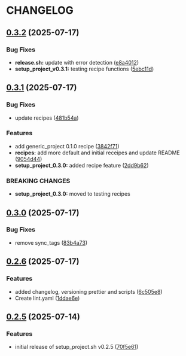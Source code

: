 # CHANGELOG

## [0.3.2](https://github.com/davittec/setup_project/compare/v0.3.1...v0.3.2) (2025-07-17)

### Bug Fixes

- **release.sh:** update with error detection ([e8a4012](https://github.com/davittec/setup_project/commit/e8a4012927151be68e41c8800f94106ce0e7183f))
- **setup_project_v0.3.1:** testing recipe functions ([5ebc11d](https://github.com/davittec/setup_project/commit/5ebc11d2e173dc803b9726d524859c440ec5009b))

## [0.3.1](https://github.com/davittec/setup_project/compare/v0.3.0...v0.3.1) (2025-07-17)

### Bug Fixes

- update recipes ([481b54a](https://github.com/davittec/setup_project/commit/481b54ad49fe0068b0a0cb783c2a8398e63f418d))

### Features

- add generic_project 0.1.0 recipe ([3842f71](https://github.com/davittec/setup_project/commit/3842f710e25b5184629b50a9910d138df9ec69d0))
- **recipes:** add more default and initial receipes and update README ([9054d44](https://github.com/davittec/setup_project/commit/9054d44853965cd9f23a74cfe2f2613aac49baa8))
- **setup_project_0.3.0:** added recipe feature ([2dd9b62](https://github.com/davittec/setup_project/commit/2dd9b6215d7e08541a7c2e27f5eb7d1c814f0af7))

### BREAKING CHANGES

- **setup_project_0.3.0:** moved to testing recipes

## [0.3.0](https://github.com/davittec/setup_project/compare/v0.2.6...v0.3.0) (2025-07-17)

### Bug Fixes

- remove sync_tags ([83b4a73](https://github.com/davittec/setup_project/commit/83b4a7322e570daf403891802b44aedf3ee627e8))

## [0.2.6](https://github.com/davittec/setup_project/compare/v0.2.5...v0.2.6) (2025-07-17)

### Features

- added changelog, versioning prettier and scripts ([6c505e8](https://github.com/davittec/setup_project/commit/6c505e88a79d06a5b0350966d42354356639e218))
- Create lint.yaml ([1ddae6e](https://github.com/davittec/setup_project/commit/1ddae6e2f19c75ff515ea77a02e77a051e816a1a))

## [0.2.5](https://github.com/davittec/setup_project/compare/70f5e618b4e7839544f1491e9cf976bcfb9cc616...v0.2.5) (2025-07-14)

### Features

- initial release of setup_project.sh v0.2.5 ([70f5e61](https://github.com/davittec/setup_project/commit/70f5e618b4e7839544f1491e9cf976bcfb9cc616))
